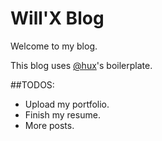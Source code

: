 # Will'X Blog

Welcome to my blog.

This blog uses [@hux](https://github.com/Huxpro/huxpro.github.io)'s boilerplate.

##TODOS:
* Upload my portfolio.
* Finish my resume.
* More posts.
